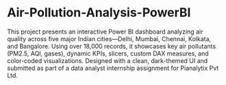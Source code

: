 # Air-Pollution-Analysis-PowerBI
This project presents an interactive Power BI dashboard analyzing air quality across five major Indian cities—Delhi, Mumbai, Chennai, Kolkata, and Bangalore. Using over 18,000 records, it showcases key air pollutants (PM2.5, AQI, gases), dynamic KPIs, slicers, custom DAX measures, and color-coded visualizations. Designed with a clean, dark-themed UI and submitted as part of a data analyst internship assignment for Pianalytix Pvt Ltd.
